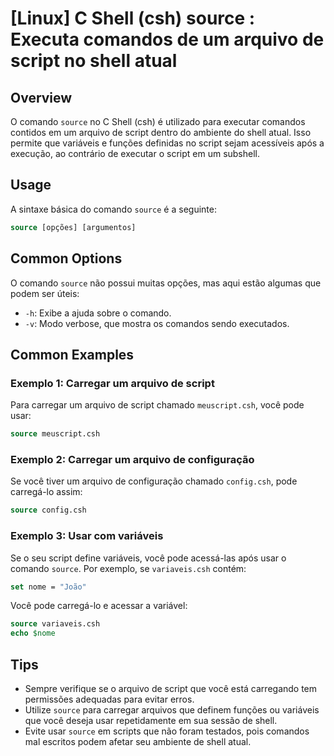 # [Linux] C Shell (csh) source <Carregar arquivos de script>: Executa comandos de um arquivo de script no shell atual

## Overview
O comando `source` no C Shell (csh) é utilizado para executar comandos contidos em um arquivo de script dentro do ambiente do shell atual. Isso permite que variáveis e funções definidas no script sejam acessíveis após a execução, ao contrário de executar o script em um subshell.

## Usage
A sintaxe básica do comando `source` é a seguinte:

```csh
source [opções] [argumentos]
```

## Common Options
O comando `source` não possui muitas opções, mas aqui estão algumas que podem ser úteis:

- `-h`: Exibe a ajuda sobre o comando.
- `-v`: Modo verbose, que mostra os comandos sendo executados.

## Common Examples

### Exemplo 1: Carregar um arquivo de script
Para carregar um arquivo de script chamado `meuscript.csh`, você pode usar:

```csh
source meuscript.csh
```

### Exemplo 2: Carregar um arquivo de configuração
Se você tiver um arquivo de configuração chamado `config.csh`, pode carregá-lo assim:

```csh
source config.csh
```

### Exemplo 3: Usar com variáveis
Se o seu script define variáveis, você pode acessá-las após usar o comando `source`. Por exemplo, se `variaveis.csh` contém:

```csh
set nome = "João"
```

Você pode carregá-lo e acessar a variável:

```csh
source variaveis.csh
echo $nome
```

## Tips
- Sempre verifique se o arquivo de script que você está carregando tem permissões adequadas para evitar erros.
- Utilize `source` para carregar arquivos que definem funções ou variáveis que você deseja usar repetidamente em sua sessão de shell.
- Evite usar `source` em scripts que não foram testados, pois comandos mal escritos podem afetar seu ambiente de shell atual.